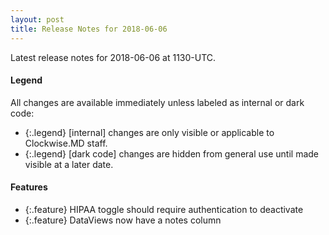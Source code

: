 ```yaml
---
layout: post
title: Release Notes for 2018-06-06
---
```


Latest release notes for 2018-06-06 at 1130-UTC.

<div class='legend' markdown='1'>

#### Legend

All changes are available immediately unless labeled as internal or dark code:

- {:.legend} [internal] changes are only visible or applicable to Clockwise.MD staff.
- {:.legend} [dark code] changes are hidden from general use until made visible at a later date.

</div>

<div class='features' markdown='1'>

#### Features

- {:.feature} HIPAA toggle should require authentication to deactivate
- {:.feature} DataViews now have a notes column

</div>

